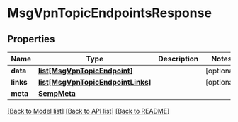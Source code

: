 # MsgVpnTopicEndpointsResponse

## Properties
Name | Type | Description | Notes
------------ | ------------- | ------------- | -------------
**data** | [**list[MsgVpnTopicEndpoint]**](MsgVpnTopicEndpoint.md) |  | [optional] 
**links** | [**list[MsgVpnTopicEndpointLinks]**](MsgVpnTopicEndpointLinks.md) |  | [optional] 
**meta** | [**SempMeta**](SempMeta.md) |  | 

[[Back to Model list]](../README.md#documentation-for-models) [[Back to API list]](../README.md#documentation-for-api-endpoints) [[Back to README]](../README.md)



